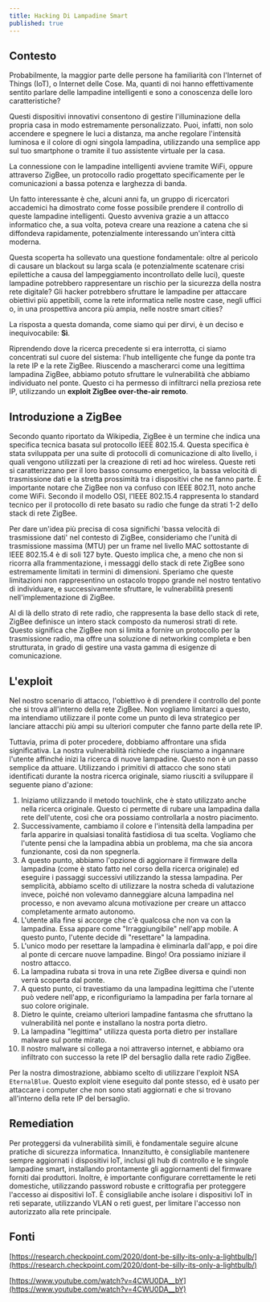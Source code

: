 ```yaml
---
title: Hacking Di Lampadine Smart
published: true
---
```


## Contesto

Probabilmente, la maggior parte delle persone ha familiarità con l'Internet of Things (IoT), o Internet delle Cose. Ma, quanti di noi hanno effettivamente sentito parlare delle lampadine intelligenti e sono a conoscenza delle loro caratteristiche?

Questi dispositivi innovativi consentono di gestire l'illuminazione della propria casa in modo estremamente personalizzato. Puoi, infatti, non solo accendere e spegnere le luci a distanza, ma anche regolare l'intensità luminosa e il colore di ogni singola lampadina, utilizzando una semplice app sul tuo smartphone o tramite il tuo assistente virtuale per la casa.

La connessione con le lampadine intelligenti avviene tramite WiFi, oppure attraverso ZigBee, un protocollo radio progettato specificamente per le comunicazioni a bassa potenza e larghezza di banda.

Un fatto interessante è che, alcuni anni fa, un gruppo di ricercatori accademici ha dimostrato come fosse possibile prendere il controllo di queste lampadine intelligenti. Questo avveniva grazie a un attacco informatico che, a sua volta, poteva creare una reazione a catena che si diffondeva rapidamente, potenzialmente interessando un'intera città moderna.

Questa scoperta ha sollevato una questione fondamentale: oltre al pericolo di causare un blackout su larga scala (e potenzialmente scatenare crisi epilettiche a causa del lampeggiamento incontrollato delle luci), queste lampadine potrebbero rappresentare un rischio per la sicurezza della nostra rete digitale? Gli hacker potrebbero sfruttare le lampadine per attaccare obiettivi più appetibili, come la rete informatica nelle nostre case, negli uffici o, in una prospettiva ancora più ampia, nelle nostre smart cities?

La risposta a questa domanda, come siamo qui per dirvi, è un deciso e inequivocabile: **Sì**.

Riprendendo dove la ricerca precedente si era interrotta, ci siamo concentrati sul cuore del sistema: l'hub intelligente che funge da ponte tra la rete IP e la rete ZigBee. Riuscendo a mascherarci come una legittima lampadina ZigBee, abbiamo potuto sfruttare le vulnerabilità che abbiamo individuato nel ponte. Questo ci ha permesso di infiltrarci nella preziosa rete IP, utilizzando un **exploit ZigBee over-the-air remoto**.

## Introduzione a ZigBee

Secondo quanto riportato da Wikipedia, ZigBee è un termine che indica una specifica tecnica basata sul protocollo IEEE 802.15.4. Questa specifica è stata sviluppata per una suite di protocolli di comunicazione di alto livello, i quali vengono utilizzati per la creazione di reti ad hoc wireless. Queste reti si caratterizzano per il loro basso consumo energetico, la bassa velocità di trasmissione dati e la stretta prossimità tra i dispositivi che ne fanno parte. È importante notare che ZigBee non va confuso con IEEE 802.11, noto anche come WiFi. Secondo il modello OSI, l'IEEE 802.15.4 rappresenta lo standard tecnico per il protocollo di rete basato su radio che funge da strati 1-2 dello stack di rete ZigBee.

Per dare un'idea più precisa di cosa significhi 'bassa velocità di trasmissione dati' nel contesto di ZigBee, consideriamo che l'unità di trasmissione massima (MTU) per un frame nel livello MAC sottostante di IEEE 802.15.4 è di soli 127 byte. Questo implica che, a meno che non si ricorra alla frammentazione, i messaggi dello stack di rete ZigBee sono estremamente limitati in termini di dimensioni. Speriamo che queste limitazioni non rappresentino un ostacolo troppo grande nel nostro tentativo di individuare, e successivamente sfruttare, le vulnerabilità presenti nell'implementazione di ZigBee.

Al di là dello strato di rete radio, che rappresenta la base dello stack di rete, ZigBee definisce un intero stack composto da numerosi strati di rete. Questo significa che ZigBee non si limita a fornire un protocollo per la trasmissione radio, ma offre una soluzione di networking completa e ben strutturata, in grado di gestire una vasta gamma di esigenze di comunicazione.

## L'exploit

Nel nostro scenario di attacco, l'obiettivo è di prendere il controllo del ponte che si trova all'interno della rete ZigBee. Non vogliamo limitarci a questo, ma intendiamo utilizzare il ponte come un punto di leva strategico per lanciare attacchi più ampi su ulteriori computer che fanno parte della rete IP.

Tuttavia, prima di poter procedere, dobbiamo affrontare una sfida significativa. La nostra vulnerabilità richiede che riusciamo a ingannare l'utente affinché inizi la ricerca di nuove lampadine. Questo non è un passo semplice da attuare. Utilizzando i primitivi di attacco che sono stati identificati durante la nostra ricerca originale, siamo riusciti a sviluppare il seguente piano d'azione:

1. Iniziamo utilizzando il metodo touchlink, che è stato utilizzato anche nella ricerca originale. Questo ci permette di rubare una lampadina dalla rete dell'utente, così che ora possiamo controllarla a nostro piacimento.
2. Successivamente, cambiamo il colore e l'intensità della lampadina per farla apparire in qualsiasi tonalità fastidiosa di tua scelta. Vogliamo che l'utente pensi che la lampadina abbia un problema, ma che sia ancora funzionante, così da non spegnerla.
3. A questo punto, abbiamo l'opzione di aggiornare il firmware della lampadina (come è stato fatto nel corso della ricerca originale) ed eseguire i passaggi successivi utilizzando la stessa lampadina. Per semplicità, abbiamo scelto di utilizzare la nostra scheda di valutazione invece, poiché non volevamo danneggiare alcuna lampadina nel processo, e non avevamo alcuna motivazione per creare un attacco completamente armato autonomo.
4. L'utente alla fine si accorge che c'è qualcosa che non va con la lampadina. Essa appare come "Irraggiungibile" nell'app mobile. A questo punto, l'utente decide di "resettare" la lampadina.
5. L'unico modo per resettare la lampadina è eliminarla dall'app, e poi dire al ponte di cercare nuove lampadine. Bingo! Ora possiamo iniziare il nostro attacco.
6. La lampadina rubata si trova in una rete ZigBee diversa e quindi non verrà scoperta dal ponte.
7. A questo punto, ci travestiamo da una lampadina legittima che l'utente può vedere nell'app, e riconfiguriamo la lampadina per farla tornare al suo colore originale.
8. Dietro le quinte, creiamo ulteriori lampadine fantasma che sfruttano la vulnerabilità nel ponte e installano la nostra porta dietro.
9. La lampadina "legittima" utilizza questa porta dietro per installare malware sul ponte mirato.
10. Il nostro malware si collega a noi attraverso internet, e abbiamo ora infiltrato con successo la rete IP del bersaglio dalla rete radio ZigBee.

Per la nostra dimostrazione, abbiamo scelto di utilizzare l'exploit NSA `EternalBlue`. Questo exploit viene eseguito dal ponte stesso, ed è usato per attaccare i computer che non sono stati aggiornati e che si trovano all'interno della rete IP del bersaglio.

## Remediation

Per proteggersi da vulnerabilità simili, è fondamentale seguire alcune pratiche di sicurezza informatica.
Innanzitutto, è consigliabile mantenere sempre aggiornati i dispositivi IoT, inclusi gli hub di controllo e le singole lampadine smart, installando prontamente gli aggiornamenti del firmware forniti dai produttori.
Inoltre, è importante configurare correttamente le reti domestiche, utilizzando password robuste e crittografia per proteggere l'accesso ai dispositivi IoT. È consigliabile anche isolare i dispositivi IoT in reti separate, utilizzando VLAN o reti guest, per limitare l'accesso non autorizzato alla rete principale.

## Fonti

[https://research.checkpoint.com/2020/dont-be-silly-its-only-a-lightbulb/](https://research.checkpoint.com/2020/dont-be-silly-its-only-a-lightbulb/)

[https://www.youtube.com/watch?v=4CWU0DA__bY](https://www.youtube.com/watch?v=4CWU0DA__bY)
